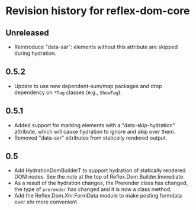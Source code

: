 # Revision history for reflex-dom-core

## Unreleased

* Reintroduce "data-ssr": elements without this attribute are skipped during
  hydration.

## 0.5.2

* Update to use new dependent-sum/map packages and drop dependency on `*Tag` classes (e.g., `ShowTag`).

## 0.5.1

* Added support for marking elements with a "data-skip-hydration" attribute, which will cause hydration to ignore and skip over them.
* Removed "data-ssr" attributes from statically rendered output.

## 0.5

* Add HydrationDomBuilderT to support hydration of statically rendered DOM nodes. See the note at the top of Reflex.Dom.Builder.Immediate.
* As a result of the hydration changes, the Prerender class has changed, the type of `prerender` has changed and it is now a class method.
* Add the Reflex.Dom.Xhr.FormData module to make posting formdata over xhr more convenient.
